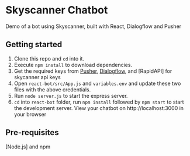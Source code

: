 # Skyscanner Chatbot

Demo of a bot using Skyscanner, built with React, Dialogflow and Pusher

## Getting started

1. Clone this repo and `cd` into it.
2. Execute `npm install` to download dependencies.
3. Get the required keys from [Pusher](https://pusher.com), [Dialogflow](https://dialogflow.com), and [RapidAPI] for skycanner api keys
4. Open  `react-bot/src/App.js` and `variables.env` and update these two files with the above credentials.
5. Run `node server.js` to start the express server.
6. `cd` into `react-bot` folder, run `npm install` followed by `npm start` to start the development server. View your chatbot on http://localhost:3000 in your browser

## Pre-requisites

[Node.js] and npm

